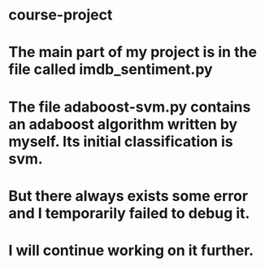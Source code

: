 # course-project

# The main part of my project is in the file called imdb_sentiment.py

# The file adaboost-svm.py contains an adaboost algorithm written by myself. Its initial classification is svm. 
# But there always exists some error and I temporarily failed to debug it.
# I will continue working on it further.
